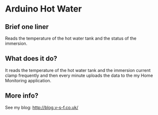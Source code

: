 Arduino Hot Water
=======

Brief one liner
---
Reads the temperature of the hot water tank and the status of the immersion.

What does it do?
---
It reads the temperature of the hot water tank and the immersion current clamp frequently and then every minute uploads the data to the my Home Monitoring application.

More info?
---
See my blog: http://blog.v-s-f.co.uk/